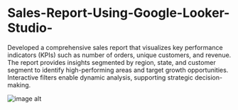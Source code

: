 # Sales-Report-Using-Google-Looker-Studio-

Developed a comprehensive sales report that visualizes key performance indicators (KPIs) such as number of orders, unique customers, and revenue. The report provides insights segmented by region, state, and customer segment to identify high-performing areas and target growth opportunities. Interactive filters enable dynamic analysis, supporting strategic decision-making.

![image alt](https://github.com/Jatink47/Sales-Report-Usinh-Google-Looker-Studio-/blob/d2d42d71603f47bd1aed3f9d2aa2020ea0003d9a/dashbaord.png)

